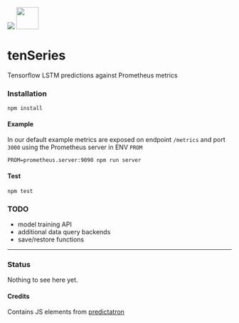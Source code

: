 <img src="https://github.com/tensorflow.png?size=50"> <img src="https://upload.wikimedia.org/wikipedia/en/thumb/3/38/Prometheus_software_logo.svg/173px-Prometheus_software_logo.svg.png" width=50>

# tenSeries
Tensorflow LSTM predictions against Prometheus metrics

### Installation
```
npm install
```
#### Example
In our default example metrics are exposed on endpoint `/metrics` and port `3000` using the Prometheus server in ENV `PROM`
```
PROM=prometheus.server:9090 npm run server
```

#### Test
```
npm test
```

### TODO
* model training API
* additional data query backends
* save/restore functions
-------------

### Status
Nothing to see here yet.

#### Credits
Contains JS elements from [predictatron](https://github.com/limscoder/predictatron)
